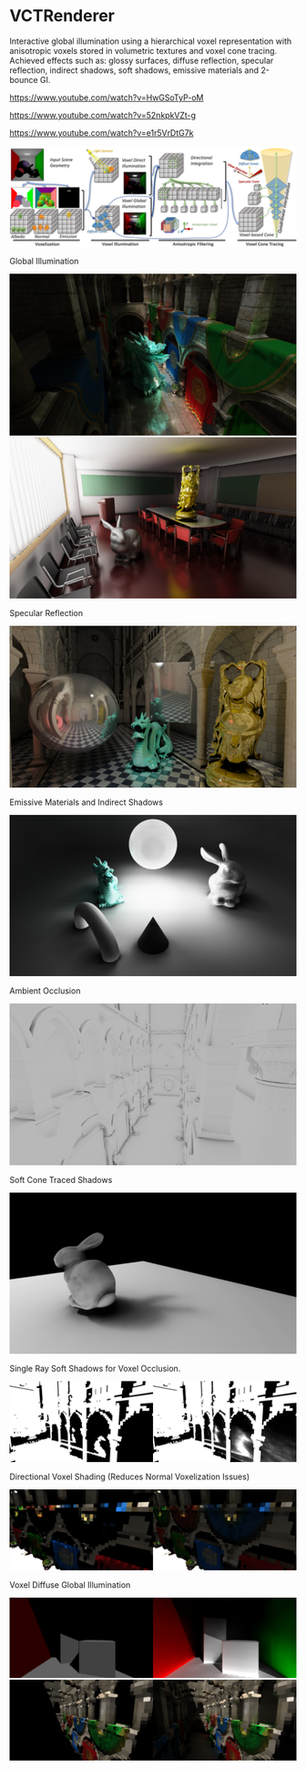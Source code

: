 # VCTRenderer
Interactive global illumination using a hierarchical voxel representation with anisotropic voxels stored in volumetric textures and voxel cone tracing. Achieved effects such as: glossy surfaces, diffuse reflection, specular reflection, indirect shadows, soft shadows, emissive materials and 2-bounce GI.

https://www.youtube.com/watch?v=HwGSoTyP-oM

https://www.youtube.com/watch?v=52nkpkVZt-g

https://www.youtube.com/watch?v=e1r5VrDtG7k

![alt tag](images/resume.png)

Global Illumination

![alt tag](images/global_illum.jpg)
![alt tag](images/emission.png)

Specular Reflection

![alt tag](images/specular_reflection.png)

Emissive Materials and Indirect Shadows

![alt tag](images/indirect_shadows.png)

Ambient Occlusion

![alt tag](images/ambient_occlusion.png)

Soft Cone Traced Shadows

![alt tag](images/cone_shadows.png)

Single Ray Soft Shadows for Voxel Occlusion.

![alt tag](images/voxel_shadows.jpg)

Directional Voxel Shading (Reduces Normal Voxelization Issues)

![alt tag](images/normalization.png)

Voxel Diffuse Global Illumination

![alt tag](images/voxel_gi_cornell.png)
![alt tag](images/voxel_gi_sponza.png)

